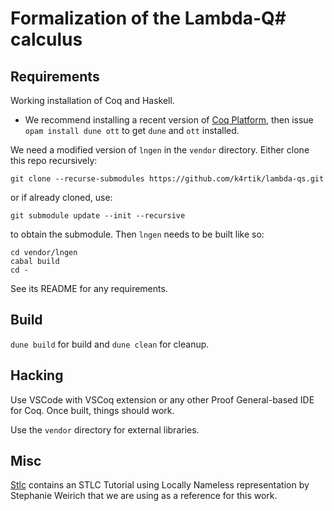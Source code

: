# Formalization of the Lambda-Q# calculus

## Requirements
Working installation of Coq and Haskell.

- We recommend installing a recent version of [Coq Platform](https://github.com/coq/platform#usage-of-the-2021021-release), then
  issue `opam install dune ott` to get `dune` and `ott` installed.

We need a modified version of `lngen` in the `vendor` directory. Either clone this repo recursively:

```
git clone --recurse-submodules https://github.com/k4rtik/lambda-qs.git
```
or if already cloned, use:

```
git submodule update --init --recursive
```
to obtain the submodule. Then `lngen` needs to be built like so:

```
cd vendor/lngen
cabal build
cd -
```
See its README for any requirements.

## Build
`dune build` for build and `dune clean` for cleanup.

## Hacking
Use VSCode with VSCoq extension or any other Proof General-based IDE for Coq. Once built, things should work.

Use the `vendor` directory for external libraries.

## Misc
[Stlc](Stlc/README.md) contains an STLC Tutorial using Locally Nameless representation by Stephanie Weirich that we are using as a reference for this work.
